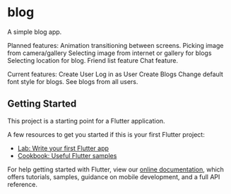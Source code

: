# blog

A simple blog app.

Planned features:
Animation transitioning between screens.
Picking image from camera/gallery
Selecting image from internet or gallery for blogs
Selecting location for blog.
Friend list feature
Chat feature. 

Current features:
Create User
Log in as User
Create Blogs
Change default font style for blogs. 
See blogs from all users.



## Getting Started

This project is a starting point for a Flutter application.

A few resources to get you started if this is your first Flutter project:

- [Lab: Write your first Flutter app](https://flutter.dev/docs/get-started/codelab)
- [Cookbook: Useful Flutter samples](https://flutter.dev/docs/cookbook)

For help getting started with Flutter, view our
[online documentation](https://flutter.dev/docs), which offers tutorials,
samples, guidance on mobile development, and a full API reference.
